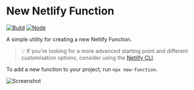 # New Netlify Function

[![Build](https://github.com/eduardoboucas/new-function/workflows/Build/badge.svg)](https://github.com/eduardoboucas/new-function/actions)
[![Node](https://img.shields.io/node/v/@eduardoboucas/new-function.svg?logo=node.js)](https://www.npmjs.com/package/@eduardoboucas/new-function)

A simple utility for creating a new Netlify Function.

> 💡 If you're looking for a more advanced starting point and different customisation options, consider using the
> [Netlify CLI](https://cli.netlify.com/commands/functions#functionscreate).

To add a new function to your project, run `npx new-function`.

![Screenshot](https://user-images.githubusercontent.com/4162329/112762116-098e9c80-8ff6-11eb-9b10-ca823f3ec9d9.png)
